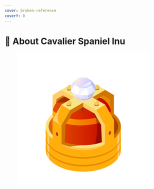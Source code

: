 ```yaml
---
cover: broken-reference
coverY: 0
---
```


# 🐶 About Cavalier Spaniel Inu



<figure><img src="../.gitbook/assets/crown site.PNG" alt=""><figcaption></figcaption></figure>
